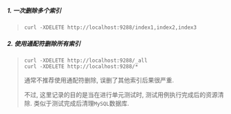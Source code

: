 ##### 1. 一次删除多个索引

> ```
> curl -XDELETE http://localhost:9288/index1,index2,index3
> ```

##### 2. 使用通配符删除所有索引

> ```
> curl -XDELETE http://localhost:9288/_all
> curl -XDELETE http://localhost:9288/*
> ```
>
> 通常不推荐使用通配符删除, 误删了其他索引后果很严重.
>
> 不过, 这里记录的目的是当在进行单元测试时, 测试用例执行完成后的资源清除. 类似于测试完成后清理`MySQL`数据库.